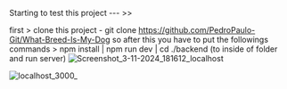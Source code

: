 Starting to test this project  --- >>


first > clone this project - git clone https://github.com/PedroPaulo-Git/What-Breed-Is-My-Dog
so after this you have to put the followings commands >
npm install | npm run dev | cd ./backend (to inside of folder and run server) 
![Screenshot_3-11-2024_181612_localhost](https://github.com/user-attachments/assets/eb58a00a-230c-4480-afa9-226102c9a682)

![localhost_3000_](https://github.com/user-attachments/assets/22d89ace-1697-422f-b58a-31fb33fd119d)
